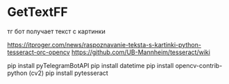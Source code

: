 # GetTextFF
тг бот получает текст с картинки


https://itproger.com/news/raspoznavanie-teksta-s-kartinki-python-tesseract-orc-opencv
https://github.com/UB-Mannheim/tesseract/wiki

pip install pyTelegramBotAPI
pip install datetime
pip install opencv-contrib-python (cv2)
pip install pytesseract
